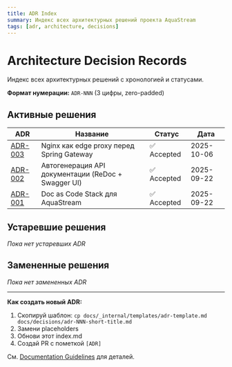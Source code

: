 ```yaml
---
title: ADR Index
summary: Индекс всех архитектурных решений проекта AquaStream
tags: [adr, architecture, decisions]
---
```


# Architecture Decision Records

Индекс всех архитектурных решений с хронологией и статусами.

**Формат нумерации:** `ADR-NNN` (3 цифры, zero-padded)

## Активные решения

| ADR | Название | Статус | Дата |
|-----|----------|--------|------|
| [ADR-003](./adr-003-nginx-edge-gateway.md) | Nginx как edge proxy перед Spring Gateway | ✅ Accepted | 2025-10-06 |
| [ADR-002](./adr-002-api-documentation.md) | Автогенерация API документации (ReDoc + Swagger UI) | ✅ Accepted | 2025-09-22 |
| [ADR-001](./adr-001-docs-stack.md) | Doc as Code Stack для AquaStream | ✅ Accepted | 2025-09-22 |

## Устаревшие решения

_Пока нет устаревших ADR_

## Замененные решения

_Пока нет замененных ADR_

---

**Как создать новый ADR:**
1. Скопируй шаблон: `cp docs/_internal/templates/adr-template.md docs/decisions/adr-NNN-short-title.md`
2. Замени placeholders
3. Обнови этот index.md
4. Создай PR с пометкой `[ADR]`

См. [Documentation Guidelines](../_internal/documentation-guidelines.md#architecture-decision-records-adr) для деталей.
